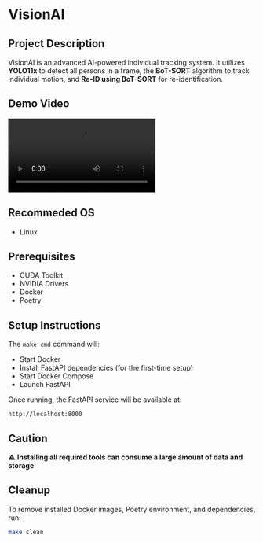 # VisionAI

## **Project Description**
VisionAI is an advanced AI-powered individual tracking system. It utilizes **YOLO11x** to detect all persons in a frame, the **BoT-SORT** algorithm to track individual motion, and **Re-ID using BoT-SORT** for re-identification.

## **Demo Video**
<video src="demo/video.mp4" controls="controls" style="max-width: 730px;">
</video>

## **Recommeded OS**
- Linux

## **Prerequisites**
- CUDA Toolkit
- NVIDIA Drivers
- Docker
- Poetry

## **Setup Instructions**
The `make cmd` command will:
- Start Docker
- Install FastAPI dependencies (for the first-time setup)
- Start Docker Compose
- Launch FastAPI

Once running, the FastAPI service will be available at:
```
http://localhost:8000
```

## **Caution**
⚠️ **Installing all required tools can consume a large amount of data and storage**

## **Cleanup**
To remove installed Docker images, Poetry environment, and dependencies, run:
```sh
make clean
```
